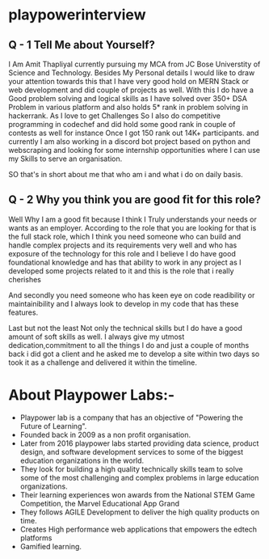 # playpowerinterview

## Q - 1 Tell Me about Yourself?

I Am Amit Thapliyal currently pursuing my MCA from JC Bose Universtity of Science and Technology.
Besides My Personal details 
I would like to draw your attention towards this that I have very good hold on MERN Stack or web development and did couple of projects as well.
With this I do have a Good problem solving and logical skills as I have solved over 350+ DSA Problem in various platform and also holds 5* rank in problem solving in hackerrank.
As I love to get Challenges So I also do competitive programming in codechef and did hold some good rank in couple of contests as well for instance Once I got 150 rank out 14K+ participants.
and currently I am also working in a discord bot project based on python and webscraping and looking for some internship  opportunities where I can use my Skills to serve an organisation.

SO that's in short about me that who am i and what i do on daily basis.


## Q - 2 Why you think you are good fit for this role?

Well Why I am a good fit because I think I Truly understands your needs or wants as an employer.
According to the role that you are looking for that is the full stack role, which I think you need someone who can build and handle complex projects and its requirements very well and who has exposure of the technology for this role
and I believe I do have good foundational knowledge and has that ability to work in any project as I developed some projects related to it and this is the role that i really cherishes

And secondly you need someone who has keen eye on code readibility or maintainibility and I always look to develop in my code that has these features.

Last but not the least Not only the technical skills but I do have a good amount of soft skills as well. I always give my utmost dedication,commitment to all the things I do and just a couple of months back 
i did got a client and he asked me to develop a site within two days so took it as a challenge and delivered it within the timeline. 


# About Playpower Labs:-

- Playpower lab is a company that has an objective of "Powering the Future of Learning".
- Founded back in 2009 as a non profit organisation.
- Later from 2016 playpower labs  started providing data science, product design, and software development services to some of the biggest education organizations in the world.
- They look for building a high quality technically skills team to solve some of the most challenging and complex problems in large education organizations.
- Their learning experiences won awards from the National STEM Game Competition, the Marvel Educational App Grand 
- They follows AGILE Development to deliver the high quality products on time.
- Creates High performance web applications that empowers the edtech platforms
- Gamified learning.




